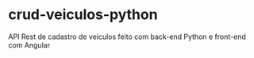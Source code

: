 # crud-veiculos-python
API Rest de cadastro de veículos feito com back-end Python e front-end com Angular
